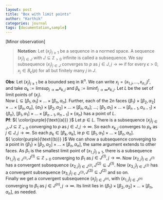 ```yaml
---
layout: post
title: "Box with limit points"
author: "Karthik"
categories: journal
tags: [documentation,sample]
---
```


[Minor observation] 
> **Notation**: Let ${ (x _j) _{j \geq 1} }$ be a sequence in a normed space. A sequence ${ (x _j) _{ j \in J} }$ with ${ J \subseteq \mathbb{Z} _{\gt 0} }$  infinite is called a subsequence. We say subsequence ${ (x _j) _{j \in J} }$ converges to ${ p }$ as ${ j \in J, j \to \infty }$ if for every ${ \epsilon \gt 0 },$ ${ x _j \in B _{\epsilon} (p) }$ for all but finitely many $j$ in $J.$  

**Obs**: Let ${ (x _j) _{j \geq 1} }$ be a bounded seq in ${ \mathbb{R} ^n }.$ We can write ${ x _j = (x _{1, j}, \ldots, x _{n, j} ) ^t},$ and take ${ \alpha _k := \limsup _{j \to \infty} x _{k, j} }$ and ${ \beta _k := \liminf _{ j \to \infty} x _{k, j} }.$ Let ${ L }$ be the set of limit points of ${ (x _j) }.$   
Now ${ L \subseteq [\beta _1, \alpha _1] \times \ldots \times [\beta _n, \alpha _n] }.$ Further, each of the ${2n}$ faces ${ \lbrace \beta _1 \rbrace \times [\beta _2, \alpha _2] \times \ldots \times [\beta _n, \alpha _n],  }$ ${ \lbrace \alpha _1 \rbrace \times [\beta _2, \alpha _2] \times \ldots \times [\beta _n, \alpha _n]; }$ ${ \ldots ; }$ ${ [\beta _1, \alpha _1] \times \ldots \times [\beta _{n-1}, \alpha _{n-1}] \times \lbrace \beta _n \rbrace, }$ ${  [\beta _1, \alpha _1] \times \ldots \times [\beta _{n-1}, \alpha _{n-1}] \times \lbrace \alpha _n \rbrace }$ has a point of $L.$   
**Pf**: ${ \color{purple}{\text{(a)}} }$ Let ${ p \in L }.$ There is a subsequence ${ (x _j) _{j \in J} , J \subseteq \mathbb{Z} _{\gt 0} }$ converging to ${ p }$ as ${ j \in J, j \to \infty }.$ So each ${ x _{k, j} }$ converges to ${ p _k }$ as ${ j \in J, j \to \infty }.$ So each ${ p _k \in [\beta _k, \alpha _k] },$ ie ${ p \in [\beta _1, \alpha _1] \times \ldots \times [\beta _n, \alpha _n] }.$   
${ \color{purple}{\text{(b)}} }$ We can show a subsequence converging to a point in ${ \lbrace \beta _1 \rbrace \times [\beta _2, \alpha _2] \times \ldots \times [\beta _n, \alpha _n] },$ the same argument extends to other faces. As ${ \beta _1 }$ is the smallest limit point of ${ (x _{1, j}) _{j \geq 1} },$ there is a subsequence ${ (x _{1, j}) _{j \in J ^{(1)} } , J ^{(1)} \subseteq \mathbb{Z} _{\gt 0} }$ converging to ${ \beta _1 }$ as ${ j \in J ^{(1)}, j \to \infty }.$ Now ${ (x _{2, j}) _{j \in J ^{(1)} } }$ has a convergent subsequence ${ (x _{2, j}) _{j \in J ^{(2)} }, J ^{(2)} \subseteq J ^{(1)} .}$ Now ${ (x _{3, j}) _{j \in J ^{(2)} } }$ has a convergent subsequence ${ (x _{3,j}) _{j \in J ^{(3)} }, J ^{(3)} \subseteq J ^{(2)} }$ and so on.   
Finally we get a convergent subsequence ${ (x _j) _{j \in J ^{(n)} } ,}$ with ${ (x _{1, j}) _{j \in J ^{(n)} } }$ converging to ${ \beta _1 }$ as ${ j \in J ^{(n)}, j \to \infty }.$ Its limit lies in ${ \lbrace \beta _1 \rbrace \times [\beta _2,  \alpha _2] \times \ldots \times [\beta _n, \alpha _n] },$ as needed. 
